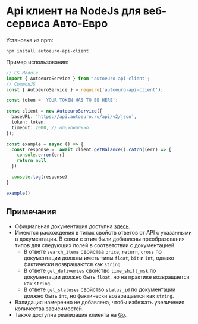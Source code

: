 # Api клиент на NodeJs для веб-сервиса Авто-Евро

Установка из npm:
```shell
npm install autoeuro-api-client
```

Пример использования:
```ts --пример использования
// ES Module
import { AutoeuroService } from 'autoeuro-api-client';
// CommonJS
const { AutoeuroService } = require('autoeuro-api-client');

const token = 'YOUR TOKEN HAS TO BE HERE';

const client = new AutoeuroService({
  baseURL: 'https://api.autoeuro.ru/api/v2/json',
  token: token,
  timeout: 2000, // опционально
});

const example = async () => {
  const response =  await client.getBalance().catch((err) => {
    console.error(err)
    return null
  })

  console.log(response)
}

example()
```

## Примечания
- Официальная документация доступна [здесь](https://api.autoeuro.ru/doc/v2).
- Имеются расхождения в типах свойств ответов от API с указанными в документации. В связи с этим были добавлены преобразования типов для следующих полей в соответствии с документацией:
  - В ответе `search_items` свойства `price`, `return`, `cross` по документации должны иметь типы `float`, `bit` и `int`, однако фактически возвращаются как `string`.
  - В ответе `get_deliveries` свойство `time_shift_msk` по документации должно быть `float`, но на практике возвращается как `string`.
  - В ответе `get_statuses` свойство `status_id` по документации должно быть `int`, но фактически возвращается как `string`.
- Валидация намеренно не добавлена, чтобы избежать увеличения количества зависимостей.
- Также доступна реализация клиента на [Go](https://github.com/LX4777/autoeuro-go-api-client).
